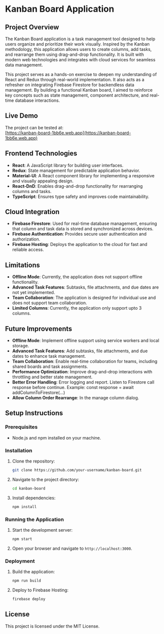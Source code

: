 # Kanban Board Application

## Project Overview
The Kanban Board application is a task management tool designed to help users organize and prioritize their work visually. Inspired by the Kanban methodology, this application allows users to create columns, add tasks, and rearrange them using drag-and-drop functionality. It is built with modern web technologies and integrates with cloud services for seamless data management.

This project serves as a hands-on exercise to deepen my understanding of React and Redux through real-world implementation. It also acts as a refresher on integrating Firebase Firestore for backendless data management. By building a functional Kanban board, I aimed to reinforce key concepts such as state management, component architecture, and real-time database interactions.

## Live Demo
The project can be tested at:  
[https://kanban-board-1bb6e.web.app](https://kanban-board-1bb6e.web.app)

## Frontend Technologies
- **React**: A JavaScript library for building user interfaces.
- **Redux**: State management for predictable application behavior.
- **Material-UI**: A React component library for implementing a responsive and visually appealing design.
- **React-DnD**: Enables drag-and-drop functionality for rearranging columns and tasks.
- **TypeScript**: Ensures type safety and improves code maintainability.

## Cloud Integration
- **Firebase Firestore**: Used for real-time database management, ensuring that column and task data is stored and synchronized across devices.
- **Firebase Authentication**: Provides secure user authentication and authorization.
- **Firebase Hosting**: Deploys the application to the cloud for fast and reliable access.

## Limitations
- **Offline Mode**: Currently, the application does not support offline functionality.
- **Advanced Task Features**: Subtasks, file attachments, and due dates are not yet implemented.
- **Team Collaboration**: The application is designed for individual use and does not support team collaboration.
- **Limited Columns**: Currently, the application only support upto 3 columns.

## Future Improvements
- **Offline Mode**: Implement offline support using service workers and local storage.
- **Advanced Task Features**: Add subtasks, file attachments, and due dates to enhance task management.
- **Team Collaboration**: Enable real-time collaboration for teams, including shared boards and task assignments.
- **Performance Optimization**: Improve drag-and-drop interactions with throttling and better state management.
- **Better Error Handling**: Error logging and report. Listen to Firestore call response before continue. Example: const response = await addColumnToFirestore(...)
- **Allow Column Order Rearrange**: In the manage column dialog.

## Setup Instructions
### Prerequisites
- Node.js and npm installed on your machine.

### Installation
1. Clone the repository:
   ```bash
   git clone https://github.com/your-username/kanban-board.git
   ```
2. Navigate to the project directory:
   ```bash
   cd kanban-board
   ```
3. Install dependencies:
   ```bash
   npm install
   ```

### Running the Application
1. Start the development server:
   ```bash
   npm start
   ```
2. Open your browser and navigate to `http://localhost:3000`.

### Deployment
1. Build the application:
   ```bash
   npm run build
   ```
2. Deploy to Firebase Hosting:
   ```bash
   firebase deploy
   ```

## License
This project is licensed under the MIT License.